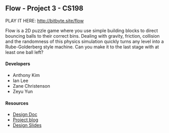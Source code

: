 ## Flow - Project 3 - CS198

PLAY IT HERE: http://bitbyte.site/flow

Flow is a 2D puzzle game where you use simple building blocks to direct bouncing balls to their
correct bins. Dealing with gravity, friction, collision and the randomness of this physics simulation quickly turns any level into a Rube-Golderberg style machine. Can you make it to the 
last stage with at least one ball left?

#### Developers
- Anthony Kim
- Ian Lee
- Zane Christenson
- Zeyu Yun

#### Resources
- [Design Doc](https://docs.google.com/document/d/1iZ58ZY7DGJ8SNls9QWD5kMhCNTQEN5km6jn7zug6EZ0/edit?usp=sharing)
- [Project blog](http://flow-the-game.blogspot.com/)
- [Design Slides](https://docs.google.com/presentation/d/14audTPKnfPbB7gPINnEz_liyAf7ZbxNm7rzf_z0w1Wg/edit?usp=sharing)
